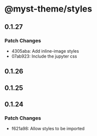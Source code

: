 # @myst-theme/styles

## 0.1.27

### Patch Changes

- 4305aba: Add inline-image styles
- 07ab923: Include the jupyter css

## 0.1.26

## 0.1.25

## 0.1.24

### Patch Changes

- f621a98: Allow styles to be imported
